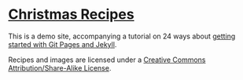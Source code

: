 [Christmas Recipes](http://maban.github.io/christmas-recipes/)
=================

This is a demo site, accompanying a tutorial on 24 ways about [getting started with Git Pages and Jekyll](http://24ways.org/2013/get-started-with-github-pages/).

Recipes and images are licensed under a [Creative Commons Attribution/Share-Alike License](http://creativecommons.org/licenses/by-sa/3.0/).
